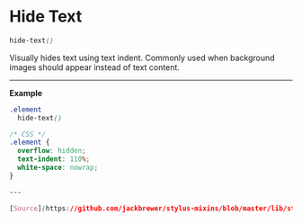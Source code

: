 # Hide Text

```css
hide-text()
```

Visually hides text using text indent. Commonly used when background images should appear instead of text content.

---

**Example**
```css
.element
  hide-text()

/* CSS */
.element {
  overflow: hidden;
  text-indent: 110%;
  white-space: nowrap;
}

---

[Source](https://github.com/jackbrewer/stylus-mixins/blob/master/lib/stylus-mixins/media/hide-text.styl) - [Tests](https://github.com/jackbrewer/stylus-mixins/blob/master/test/tests/media/hide-text.styl)
